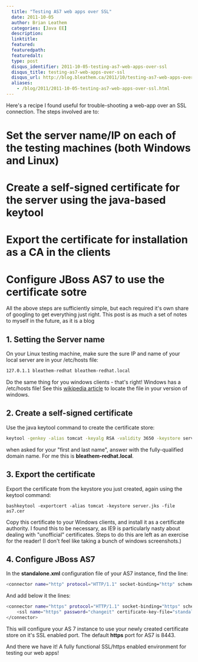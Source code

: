```yaml
---
  title: "Testing AS7 web apps over SSL"
  date: 2011-10-05
  author: Brian Leathem
  categories: [Java EE]
  description:
  linktitle:
  featured:
  featuredpath:
  featuredalt:
  type: post
  disqus_identifier: 2011-10-05-testing-as7-web-apps-over-ssl
  disqus_title: testing-as7-web-apps-over-ssl
  disqus_url: http://blog.bleathem.ca/2011/10/testing-as7-web-apps-over-ssl.html
  aliases:
    - /blog/2011/2011-10-05-testing-as7-web-apps-over-ssl.html
---
```


Here's a recipe I found useful for trouble-shooting a web-app over an SSL connection. The steps involved are to:


# Set the server name/IP on each of the testing machines (both Windows and Linux)
# Create a self-signed certificate for the server using the java-based keytool
# Export the certificate for installation as a CA in the clients
# Configure JBoss AS7 to use the certificate sotre

All the above steps are sufficiently simple, but each required it's own share of googling to get everything just right. This post is as much a set of notes to myself in the future, as it is a blog

## 1. Setting the Server name

On your Linux testing machine, make sure the sure IP and name of your local server are in your /etc/hosts file:

```bash
127.0.1.1 bleathem-redhat bleathem-redhat.local
```

Do the same thing for you windows clients - that's right! Windows has a /etc/hosts file! See this <a href="http://en.wikipedia.org/wiki/Hosts_file">wikipedia article</a> to locate the file in your version of windows.

## 2. Create a self-signed certificate

Use the java keytool command to create the certificate store:

```bash
keytool -genkey -alias tomcat -keyalg RSA -validity 3650 -keystore server.jks
```

when asked for your "first and last name", answer with the fully-qualified domain name. For me this is __bleathem-redhat.local__.

## 3. Export the certificate

Export the certificate from the keystore you just created, again using the keytool command:

```bashkeytool -exportcert -alias tomcat -keystore server.jks -file as7.cer```

Copy this certificate to your Windows clients, and install it as a certificate authority. I found this to be necessary, as IE9 is particularly nasty about dealing with "unofficial" certificates. Steps to do this are left as an exercise for the reader! (I don't feel like taking a bunch of windows screenshots.)

## 4. Configure JBoss AS7

In the __standalone.xml__ configuration file of your AS7 instance, find the line:

```bash
<connector name="http" protocol="HTTP/1.1" socket-binding="http" scheme="http"/>
```

And add below it the lines:

```bash
<connector name="https" protocol="HTTP/1.1" socket-binding="https" scheme="https" secure="true">
    <ssl name="https" password="changeit" certificate-key-file="standalone/configuration/server.jks"/>
</connector>
```

This will configure your AS 7 instance to use your newly created certificate store on it's SSL enabled port. The default __https__ port for AS7 is 8443.

And there we have it!  A fully functional SSL/https enabled environment for testing our web apps!
